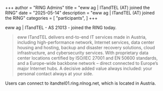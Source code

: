 +++
author = "RING Admins"
title = "eww ag | ITandTEL (AT) joined the RING"
date = "2025-05-14"
description = "eww ag | ITandTEL (AT) joined the RING"
categories = [
    "participants",
]
+++

eww ag | ITandTEL - AS 21013 - joined the RING today.

> eww ITandTEL delivers end-to-end IT services made in Austria, including high-performance network, Internet services, data center housing and hosting, backup and disaster recovery solutions, cloud infrastructure, and cybersecurity services. With proprietary data center locations certified by ISO/IEC 27001 and EN 50600 standards, and a Europe-wide backbone network – direct connected to Europe’s major Internet hubs. A decisive added value always included: your personal contact always at your side.

Users can connect to itandtel01.ring.nlnog.net, which is located in Austria.
